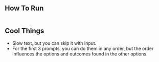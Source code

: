 ## How To Run
``` python main.py
```
## Cool Things
- Slow text, but you can skip it with input.
- For the first 3 prompts, you can do them in any order, but the order influences the options and outcomes found in the other options. 
